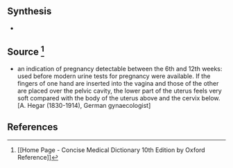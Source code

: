 ## Synthesis
- 
## Source [^1]
- an indication of pregnancy detectable between the 6th and 12th weeks: used before modern urine tests for pregnancy were available. If the fingers of one hand are inserted into the vagina and those of the other are placed over the pelvic cavity, the lower part of the uterus feels very soft compared with the body of the uterus above and the cervix below. \[A. Hegar (1830-1914), German gynaecologist]
## References

[^1]: [[Home Page - Concise Medical Dictionary 10th Edition by Oxford Reference]]
